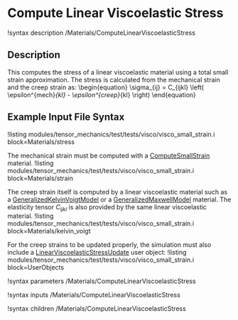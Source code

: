 # Compute Linear Viscoelastic Stress

!syntax description /Materials/ComputeLinearViscoelasticStress

## Description

This computes the stress of a linear viscoelastic material using a total small strain approximation. The stress is calculated from the mechanical strain and the creep strain as:
\begin{equation}
\sigma_{ij} = C_{ijkl} \left( \epsilon^{mech}_{kl} - \epsilon^{creep}_{kl} \right)
\end{equation}

## Example Input File Syntax

!listing modules/tensor_mechanics/test/tests/visco/visco_small_strain.i block=Materials/stress

The mechanical strain must be computed with a [ComputeSmallStrain](/ComputeSmallStrain.md) material.
!listing modules/tensor_mechanics/test/tests/visco/visco_small_strain.i block=Materials/strain

The creep strain itself is computed by a linear viscoelastic material such as a [GeneralizedKelvinVoigtModel](/GeneralizedKelvinVoigtModel.md) or a [GeneralizedMaxwellModel](/GeneralizedMaxwellModel.md) material. The elasticity tensor $C_{ijkl}$ is also provided by the same linear viscoelastic material.
!listing modules/tensor_mechanics/test/tests/visco/visco_small_strain.i block=Materials/kelvin_voigt

For the creep strains to be updated properly, the simulation must also include a [LinearViscoelasticStressUpdate](/LinearViscoelasticStressUpdate.md) user object:
!listing modules/tensor_mechanics/test/tests/visco/visco_small_strain.i block=UserObjects


!syntax parameters /Materials/ComputeLinearViscoelasticStress

!syntax inputs /Materials/ComputeLinearViscoelasticStress

!syntax children /Materials/ComputeLinearViscoelasticStress
